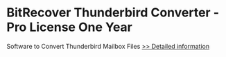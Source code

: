 # BitRecover Thunderbird Converter - Pro License One Year
Software to Convert Thunderbird Mailbox Files
[>> Detailed information](https://secure.shareit.com/shareit/product.html?productid=301011898&affiliateid=200057808)